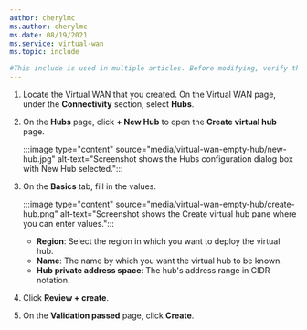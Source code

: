 ```yaml
---
author: cherylmc
ms.author: cherylmc
ms.date: 08/19/2021
ms.service: virtual-wan
ms.topic: include

#This include is used in multiple articles. Before modifying, verify that any changes apply to all articles that use this include.
---
```


1. Locate the Virtual WAN that you created. On the Virtual WAN page, under the **Connectivity** section, select **Hubs**. 
1. On the **Hubs** page, click **+ New Hub** to open the **Create virtual hub** page.

   :::image type="content" source="media/virtual-wan-empty-hub/new-hub.jpg" alt-text="Screenshot shows the Hubs configuration dialog box with New Hub selected.":::

1. On the **Basics** tab, fill in the values.

   :::image type="content" source="media/virtual-wan-empty-hub/create-hub.png" alt-text="Screenshot shows the Create virtual hub pane where you can enter values.":::

   * **Region**: Select the region in which you want to deploy the virtual hub.
   * **Name**: The name by which you want the virtual hub to be known.
   * **Hub private address space**: The hub's address range in CIDR notation.

1. Click **Review + create**.

1. On the **Validation passed** page, click **Create**.